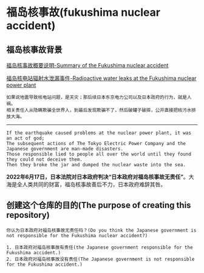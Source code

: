 # 福岛核事故(fukushima nuclear accident)

## 福岛核事故背景

[福岛核事故概要说明-Summary of the Fukushima nuclear accident](https://baike.baidu.com/item/%E7%A6%8F%E5%B2%9B%E6%A0%B8%E4%BA%8B%E6%95%85)

[福岛核电站辐射水泄漏事件-Radioactive water leaks at the Fukushima nuclear power plant](https://baike.baidu.com/item/%E7%A6%8F%E5%B2%9B%E6%A0%B8%E7%94%B5%E7%AB%99%E8%BE%90%E5%B0%84%E6%B0%B4%E6%B3%84%E6%BC%8F%E4%BA%8B%E4%BB%B6)

    如果说地震导致核电站问题，是天灾；那后续日本东京电力公司以及日本政府的行为，就是人祸。
    相关责任人从隐瞒欺骗全世界人，到最后发现欺骗不了，然后破罐子破摔，公开直接把核污水排放大海。
    
------
    
    If the earthquake caused problems at the nuclear power plant, it was an act of god; 
    The subsequent actions of The Tokyo Electric Power Company and the Japanese government are man-made disasters.
    Those responsible lied to people all over the world until they found they could not deceive them. 
    Then they broke the jar and dumped the nuclear waste into the sea.
    
    
**2022年6月17日，日本法院对日本政府判决“日本政府对福岛核事故无责任”**。大海是全人类共同的财富，福岛核事故善后不力，日本政府难辞其咎。

## 创建这个仓库的目的(The purpose of creating this repository)

    你认为日本政府对福岛核事故无责任吗？(Do you think the Japanese government is not responsible for the Fukushima nuclear accident?)
    
    1. 日本政府对福岛核事故有责任(the Japanese government responsible for the Fukushima accident.)
    2. 日本政府对福岛核事故没有责任(The Japanese government is not responsible for the Fukushima accident.)
    
    

    
  

